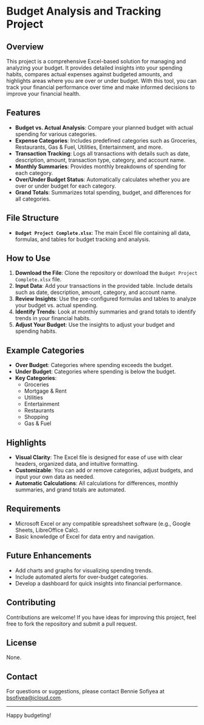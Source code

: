 # Budget Analysis and Tracking Project

## Overview
This project is a comprehensive Excel-based solution for managing and analyzing your budget. It provides detailed insights into your spending habits, compares actual expenses against budgeted amounts, and highlights areas where you are over or under budget. With this tool, you can track your financial performance over time and make informed decisions to improve your financial health.

## Features
- **Budget vs. Actual Analysis**: Compare your planned budget with actual spending for various categories.
- **Expense Categories**: Includes predefined categories such as Groceries, Restaurants, Gas & Fuel, Utilities, Entertainment, and more.
- **Transaction Tracking**: Logs all transactions with details such as date, description, amount, transaction type, category, and account name.
- **Monthly Summaries**: Provides monthly breakdowns of spending for each category.
- **Over/Under Budget Status**: Automatically calculates whether you are over or under budget for each category.
- **Grand Totals**: Summarizes total spending, budget, and differences for all categories.

## File Structure
- **`Budget Project Complete.xlsx`**: The main Excel file containing all data, formulas, and tables for budget tracking and analysis.

## How to Use
1. **Download the File**: Clone the repository or download the `Budget Project Complete.xlsx` file.
2. **Input Data**: Add your transactions in the provided table. Include details such as date, description, amount, category, and account name.
3. **Review Insights**: Use the pre-configured formulas and tables to analyze your budget vs. actual spending.
4. **Identify Trends**: Look at monthly summaries and grand totals to identify trends in your financial habits.
5. **Adjust Your Budget**: Use the insights to adjust your budget and spending habits.

## Example Categories
- **Over Budget**: Categories where spending exceeds the budget.
- **Under Budget**: Categories where spending is below the budget.
- **Key Categories**: 
  - Groceries
  - Mortgage & Rent
  - Utilities
  - Entertainment
  - Restaurants
  - Shopping
  - Gas & Fuel

## Highlights
- **Visual Clarity**: The Excel file is designed for ease of use with clear headers, organized data, and intuitive formatting.
- **Customizable**: You can add or remove categories, adjust budgets, and input your own data as needed.
- **Automatic Calculations**: All calculations for differences, monthly summaries, and grand totals are automated.

## Requirements
- Microsoft Excel or any compatible spreadsheet software (e.g., Google Sheets, LibreOffice Calc).
- Basic knowledge of Excel for data entry and navigation.

## Future Enhancements
- Add charts and graphs for visualizing spending trends.
- Include automated alerts for over-budget categories.
- Develop a dashboard for quick insights into financial performance.

## Contributing
Contributions are welcome! If you have ideas for improving this project, feel free to fork the repository and submit a pull request.

## License
None.

## Contact
For questions or suggestions, please contact Bennie Sofiyea at bsofiyea@icloud.com.

---

Happy budgeting!
